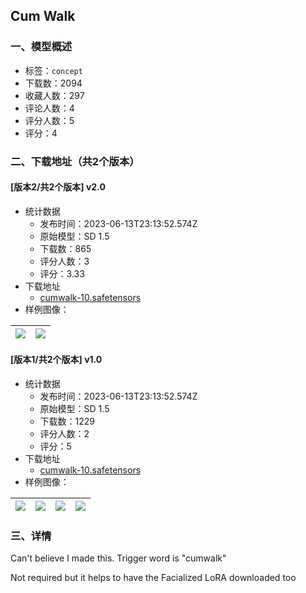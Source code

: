 ## Cum Walk
### 一、模型概述

- 标签：`concept`
- 下载数：2094
- 收藏人数：297
- 评论人数：4
- 评分人数：5
- 评分：4

### 二、下载地址（共2个版本）

#### [版本2/共2个版本] v2.0

- 统计数据
  - 发布时间：2023-06-13T23:13:52.574Z
  - 原始模型：SD 1.5
  - 下载数：865
  - 评分人数：3
  - 评分：3.33
- 下载地址
  - [cumwalk-10.safetensors](https://civitai.com/api/download/models/94124)
- 样例图像：

| <img src="https://image.civitai.com/xG1nkqKTMzGDvpLrqFT7WA/be20b296-62a2-4b9d-a1b5-1d833dd104ab/width=450/1114370.jpeg" /> | <img src="https://image.civitai.com/xG1nkqKTMzGDvpLrqFT7WA/4dba8ff1-4222-4fba-ac8e-cdb9645d1129/width=450/1114373.jpeg" /> |
| ---- | ---- |

#### [版本1/共2个版本] v1.0

- 统计数据
  - 发布时间：2023-06-13T23:13:52.574Z
  - 原始模型：SD 1.5
  - 下载数：1229
  - 评分人数：2
  - 评分：5
- 下载地址
  - [cumwalk-10.safetensors](https://civitai.com/api/download/models/84933)
- 样例图像：

| <img src="https://image.civitai.com/xG1nkqKTMzGDvpLrqFT7WA/1cd094f6-9a7b-4c3f-876f-b55934ad3dbe/width=450/960353.jpeg" /> | <img src="https://image.civitai.com/xG1nkqKTMzGDvpLrqFT7WA/ff8ff566-8f15-4013-98d7-cc8e99961999/width=450/960402.jpeg" /> | <img src="https://image.civitai.com/xG1nkqKTMzGDvpLrqFT7WA/f6f57b59-3d34-4a4b-b830-e70086f6a3c5/width=450/960413.jpeg" /> | <img src="https://image.civitai.com/xG1nkqKTMzGDvpLrqFT7WA/63184fa5-792b-49e9-a0fb-ec1d1213f6f7/width=450/960414.jpeg" /> |
| ---- | ---- | ---- | ---- |


### 三、详情
<p>Can't believe I made this. Trigger word is "cumwalk"</p><p></p><p>Not required but it helps to have the Facialized LoRA downloaded too</p>